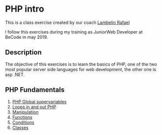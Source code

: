 # PHP intro

This is a class exercise created by our coach [Lambelin Rafael](https://github.com/rafaello104)

I follow this exercises during my training as JuniorWeb Developer at BeCode in may 2019.

## Description

The objective of this exercises is to learn the basics of PHP, one of the two most popular server side languages for web development, the other one is asp .NET.

## PHP Fundamentals

1. [PHP Global supervariables](Global-Supervariables)
2. [Loops in and out PHP](Loops)
3. [Manipulation](Manipulation)
4. [Functions](Functions)
5. [Conditions](Conditions)
6. [Classes](Classes)
